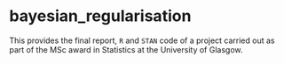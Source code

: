 # bayesian_regularisation

This provides the final report, `R` and `STAN` code of a project carried out as part of the MSc award in Statistics at the University of Glasgow.

